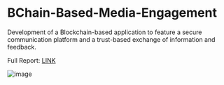 # BChain-Based-Media-Engagement

Development of a Blockchain-based application to feature a secure communication platform and a trust-based exchange of information and feedback. 

Full Report: [LINK](https://docs.google.com/document/d/10SNOK9y-XkFzJFZ6OcVO4Gxx2PU89h5v/edit?usp=sharing&ouid=105753021593453901632&rtpof=true&sd=true)

![image](https://github.com/user-attachments/assets/110e2875-b564-4fa2-89df-41a3201f6238)
